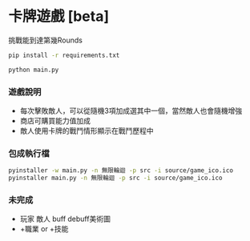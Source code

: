 # 卡牌遊戲 [beta]

挑戰能到達第幾Rounds

```bash
pip install -r requirements.txt

python main.py
```

### 遊戲說明
* 每次擊敗敵人，可以從隨機3項加成選其中一個，當然敵人也會隨機增強
* 商店可購買能力值加成
* 敵人使用卡牌的戰鬥情形顯示在戰鬥歷程中

### 包成執行檔
```bash
pyinstaller -w main.py -n 無限輪迴 -p src -i source/game_ico.ico
pyinstaller main.py -n 無限輪迴 -p src -i source/game_ico.ico
```

### 未完成
* 玩家 敵人 buff debuff美術圖
* +職業 or +技能

